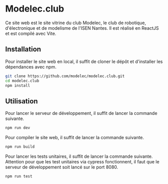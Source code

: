 # Modelec.club

Ce site web est le site vitrine du club Modelec, le club de robotique, d'électronique et de modelisme de l'ISEN Nantes.
Il est réalisé en ReactJS et est compilé avec Vite.

## Installation
Pour installer le site web en local, il suffit de cloner le dépôt et d'installer les dépendances avec npm.
```bash
git clone https://github.com/modelec/modelec.club.git
cd modelec.club
npm install
```

## Utilisation
Pour lancer le serveur de développement, il suffit de lancer la commande suivante.
```bash
npm run dev
```

Pour compiler le site web, il suffit de lancer la commande suivante.
```bash
npm run build
```

Pour lancer les tests unitaires, il suffit de lancer la commande suivante. Attention pour que les test unitaires via cypress fonctionnent, il faut que le serveur de développement soit lancé sur le port 8080.
```bash
npm run test
```